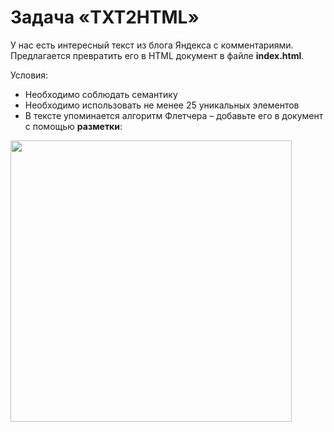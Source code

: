 # Задача «TXT2HTML»

У нас есть интересный текст из блога Яндекса с комментариями.  
Предлагается превратить его в HTML документ в файле __index.html__.

Условия:

* Необходимо соблюдать семантику
* Необходимо использовать не менее 25 уникальных элементов
* В тексте упоминается алгоритм Флетчера – добавьте его в документ c помощью **разметки**:
<img src="https://img-fotki.yandex.ru/get/15487/32167648.0/0_13347f_349f618a_X5L" width="450">
